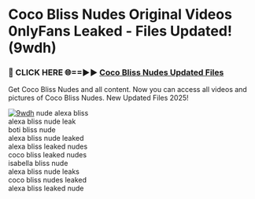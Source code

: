 # Coco Bliss Nudes Original Videos 0nlyFans Leaked - Files Updated! (9wdh)

<h3>🔴 CLICK HERE 🌐==►► <a href="https://tinyurl.com/yc6ubb5a" rel="nofollow">Coco Bliss Nudes Updated Files</a></h3>

Get Coco Bliss Nudes and all content. Now you can access all videos and pictures of Coco Bliss Nudes. New Updated Files 2025!

[![9wdh](https://i.imgur.com/7eu0CRL.gif)](https://tinyurl.com/yc6ubb5a)
nude alexa bliss<br>
alexa bliss nude leak<br>
boti bliss nude<br>
alexa bliss nude leaked<br>
alexa bliss leaked nudes<br>
coco bliss leaked nudes<br>
isabella bliss nude<br>
alexa bliss nude leaks<br>
coco bliss nudes leaked<br>
alexa bliss leaked nude